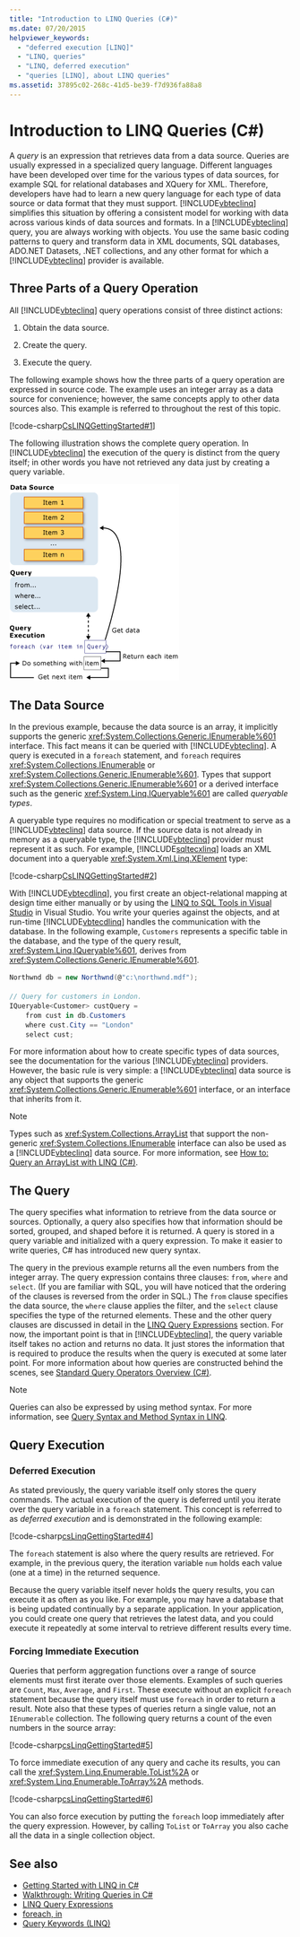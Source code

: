 ```yaml
---
title: "Introduction to LINQ Queries (C#)"
ms.date: 07/20/2015
helpviewer_keywords: 
  - "deferred execution [LINQ]"
  - "LINQ, queries"
  - "LINQ, deferred execution"
  - "queries [LINQ], about LINQ queries"
ms.assetid: 37895c02-268c-41d5-be39-f7d936fa88a8
---
```

# Introduction to LINQ Queries (C#)
A *query* is an expression that retrieves data from a data source. Queries are usually expressed in a specialized query language. Different languages have been developed over time for the various types of data sources, for example SQL for relational databases and XQuery for XML. Therefore, developers have had to learn a new query language for each type of data source or data format that they must support. [!INCLUDE[vbteclinq](~/includes/vbteclinq-md.md)] simplifies this situation by offering a consistent model for working with data across various kinds of data sources and formats. In a [!INCLUDE[vbteclinq](~/includes/vbteclinq-md.md)] query, you are always working with objects. You use the same basic coding patterns to query and transform data in XML documents, SQL databases, ADO.NET Datasets, .NET collections, and any other format for which a [!INCLUDE[vbteclinq](~/includes/vbteclinq-md.md)] provider is available.  
  
## Three Parts of a Query Operation  
 All [!INCLUDE[vbteclinq](~/includes/vbteclinq-md.md)] query operations consist of three distinct actions:  
  
1. Obtain the data source.  
  
2. Create the query.  
  
3. Execute the query.  
  
 The following example shows how the three parts of a query operation are expressed in source code. The example uses an integer array as a data source for convenience; however, the same concepts apply to other data sources also. This example is referred to throughout the rest of this topic.  
  
 [!code-csharp[CsLINQGettingStarted#1](~/samples/snippets/csharp/VS_Snippets_VBCSharp/CsLINQGettingStarted/CS/Class1.cs#1)]  
  
 The following illustration shows the complete query operation. In [!INCLUDE[vbteclinq](~/includes/vbteclinq-md.md)] the execution of the query is distinct from the query itself; in other words you have not retrieved any data just by creating a query variable.  
  
 ![Diagram of the complete LINQ query operation.](./media/introduction-to-linq-queries/linq-query-complete-operation.png)  
  
## The Data Source  
 In the previous example, because the data source is an array, it implicitly supports the generic <xref:System.Collections.Generic.IEnumerable%601> interface. This fact means it can be queried with [!INCLUDE[vbteclinq](~/includes/vbteclinq-md.md)]. A query is executed in a `foreach` statement, and `foreach` requires <xref:System.Collections.IEnumerable> or <xref:System.Collections.Generic.IEnumerable%601>. Types that support <xref:System.Collections.Generic.IEnumerable%601> or a derived interface such as the generic <xref:System.Linq.IQueryable%601> are called *queryable types*.  
  
 A queryable type requires no modification or special treatment to serve as a [!INCLUDE[vbteclinq](~/includes/vbteclinq-md.md)] data source. If the source data is not already in memory as a queryable type, the [!INCLUDE[vbteclinq](~/includes/vbteclinq-md.md)] provider must represent it as such. For example, [!INCLUDE[sqltecxlinq](~/includes/sqltecxlinq-md.md)] loads an XML document into a queryable <xref:System.Xml.Linq.XElement> type:  
  
 [!code-csharp[CsLINQGettingStarted#2](~/samples/snippets/csharp/VS_Snippets_VBCSharp/CsLINQGettingStarted/CS/Class1.cs#2)]  
  
 With [!INCLUDE[vbtecdlinq](~/includes/vbtecdlinq-md.md)], you first create an object-relational mapping at design time either manually or by using the [LINQ to SQL Tools in Visual Studio](/visualstudio/data-tools/linq-to-sql-tools-in-visual-studio2) in Visual Studio. You write your queries against the objects, and at run-time [!INCLUDE[vbtecdlinq](~/includes/vbtecdlinq-md.md)] handles the communication with the database. In the following example, `Customers` represents a specific table in the database, and the type of the query result, <xref:System.Linq.IQueryable%601>, derives from <xref:System.Collections.Generic.IEnumerable%601>.  
  
```csharp  
Northwnd db = new Northwnd(@"c:\northwnd.mdf");  
  
// Query for customers in London.  
IQueryable<Customer> custQuery =  
    from cust in db.Customers  
    where cust.City == "London"  
    select cust;  
```  
  
 For more information about how to create specific types of data sources, see the documentation for the various [!INCLUDE[vbteclinq](~/includes/vbteclinq-md.md)] providers. However, the basic rule is very simple: a [!INCLUDE[vbteclinq](~/includes/vbteclinq-md.md)] data source is any object that supports the generic <xref:System.Collections.Generic.IEnumerable%601> interface, or an interface that inherits from it.  
  
> [!NOTE]
> Types such as <xref:System.Collections.ArrayList> that support the non-generic <xref:System.Collections.IEnumerable> interface can also be used as a [!INCLUDE[vbteclinq](~/includes/vbteclinq-md.md)] data source. For more information, see [How to: Query an ArrayList with LINQ (C#)](./how-to-query-an-arraylist-with-linq.md).  
  
## <a name="query"></a> The Query  
 The query specifies what information to retrieve from the data source or sources. Optionally, a query also specifies how that information should be sorted, grouped, and shaped before it is returned. A query is stored in a query variable and initialized with a query expression. To make it easier to write queries, C# has introduced new query syntax.  
  
 The query in the previous example returns all the even numbers from the integer array. The query expression contains three clauses: `from`, `where` and `select`. (If you are familiar with SQL, you will have noticed that the ordering of the clauses is reversed from the order in SQL.) The `from` clause specifies the data source, the `where` clause applies the filter, and the `select` clause specifies the type of the returned elements. These and the other query clauses are discussed in detail in the [LINQ Query Expressions](/dotnet/csharp/linq/index) section. For now, the important point is that in [!INCLUDE[vbteclinq](~/includes/vbteclinq-md.md)], the query variable itself takes no action and returns no data. It just stores the information that is required to produce the results when the query is executed at some later point. For more information about how queries are constructed behind the scenes, see [Standard Query Operators Overview (C#)](./standard-query-operators-overview.md).  
  
> [!NOTE]
> Queries can also be expressed by using method syntax. For more information, see [Query Syntax and Method Syntax in LINQ](./query-syntax-and-method-syntax-in-linq.md).  
  
## Query Execution  
  
### Deferred Execution  
 As stated previously, the query variable itself only stores the query commands. The actual execution of the query is deferred until you iterate over the query variable in a `foreach` statement. This concept is referred to as *deferred execution* and is demonstrated in the following example:  
  
 [!code-csharp[csLinqGettingStarted#4](~/samples/snippets/csharp/VS_Snippets_VBCSharp/CsLINQGettingStarted/CS/Class1.cs#4)]  
  
 The `foreach` statement is also where the query results are retrieved. For example, in the previous query, the iteration variable `num` holds each value (one at a time) in the returned sequence.  
  
 Because the query variable itself never holds the query results, you can execute it as often as you like. For example, you may have a database that is being updated continually by a separate application. In your application, you could create one query that retrieves the latest data, and you could execute it repeatedly at some interval to retrieve different results every time.  
  
### Forcing Immediate Execution  
 Queries that perform aggregation functions over a range of source elements must first iterate over those elements. Examples of such queries are `Count`, `Max`, `Average`, and `First`. These execute without an explicit `foreach` statement because the query itself must use `foreach` in order to return a result. Note also that these types of queries return a single value, not an `IEnumerable` collection. The following query returns a count of the even numbers in the source array:  
  
 [!code-csharp[csLinqGettingStarted#5](~/samples/snippets/csharp/VS_Snippets_VBCSharp/CsLINQGettingStarted/CS/Class1.cs#5)]  
  
 To force immediate execution of any query and cache its results, you can call the <xref:System.Linq.Enumerable.ToList%2A> or <xref:System.Linq.Enumerable.ToArray%2A> methods.  
  
 [!code-csharp[csLinqGettingStarted#6](~/samples/snippets/csharp/VS_Snippets_VBCSharp/CsLINQGettingStarted/CS/Class1.cs#6)]  
  
 You can also force execution by putting the `foreach` loop immediately after the query expression. However, by calling `ToList` or `ToArray` you also cache all the data in a single collection object.  
  
## See also

- [Getting Started with LINQ in C#](./getting-started-with-linq.md)
- [Walkthrough: Writing Queries in C#](./walkthrough-writing-queries-linq.md)
- [LINQ Query Expressions](/dotnet/csharp/linq/index)
- [foreach, in](../../../language-reference/keywords/foreach-in.md)
- [Query Keywords (LINQ)](../../../language-reference/keywords/query-keywords.md)
